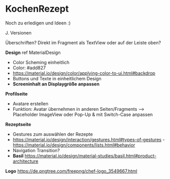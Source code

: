 # KochenRezept

Noch zu erledigen und Ideen :)

J. Versionen

Überschriften? Direkt im Fragment als TextView oder auf der Leiste oben?

**Design** ref MaterialDesign
- Color Scheming einheitlich
- Color: #add827
- https://material.io/design/color/applying-color-to-ui.html#backdrop
- Buttons und Texte in einheitlichem Design
- **Screeninhalt an Displaygröße anpassen**

**Profilseite**
- Avatare erstellen
- Funktion: Avatar übernehmen in anderen Seiten/Fragments --> Placeholder ImageView oder Pop-Up & mit Switch-Case anpassen

**Rezeptseite**
- Gestures zum auswählen der Rezepte
- https://material.io/design/interaction/gestures.html#types-of-gestures
 -https://material.io/design/components/lists.html#behavior
- Navigation Transition?
- **Basil** https://material.io/design/material-studies/basil.html#product-architecture



**Logo**
https://de.pngtree.com/freepng/chef-logo_3549667.html
